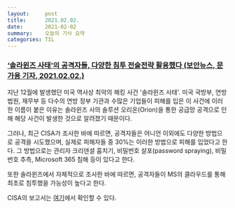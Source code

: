 ```yaml
---
layout:     post
title:      2021.02.02.
date:       2021-02-02
summary:	오늘의 기사 요약
categories: TIL
---
```


### [‘솔라윈즈 사태’의 공격자들, 다양한 침투 전술전략 활용했다 (보안뉴스, 문가용 기자, 2021.02.02.)](https://www.boannews.com/media/view.asp?idx=94647)

지난 12월에 발생했던 미국 역사상 최악의 해킹 사건 '솔라윈즈 사태'. 미국 국방부, 연방법원, 재무부 등 다수의 연방 정부 기관과 수많은 기업들이 피해를 입은 이 사건에 이러한 이름이 붙은 이유는 솔라윈즈 사의 솔루션 오리온(Orion)을 통한 공급망 공격으로 인해 해당 사건이 발생한 것으로 알려졌기 때문이다.

그러나, 최근 CISA가 조사한 바에 따르면, 공격자들은 어니언 이외에도 다양한 방법으로 공격을 시도했으며, 실제로 피해자들 중 30%는 이러한 방법으로 피해를 입었다고 한다.
그 방법으로는 관리자 크리덴셜 훔치기, 비밀번호 살포(password spraying), 비밀번호 추측, Microsoft 365 침해 등이 있다고 한다.

또한 솔라윈즈에서 자체적으로 조사한 바에 따르면, 공격자들이 MS의 클라우드를 통해 최초로 침투했을 가능성이 높다고 한다.

CISA의 보고서는 [여기](https://us-cert.cisa.gov/ncas/alerts/aa20-352a)에서 확인할 수 있다.